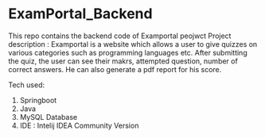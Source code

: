 # ExamPortal_Backend
This repo contains the backend code of Examportal peojwct
Project description : Examportal is a website which allows a user to give quizzes on various categories such as programming languages etc. After submitting the quiz, the user can see their makrs, attempted question, number of correct answers. He can also generate a pdf report for his score.

Tech used:
1. Springboot
2. Java
3. MySQL Database
4. IDE : Intelij IDEA Community Version
